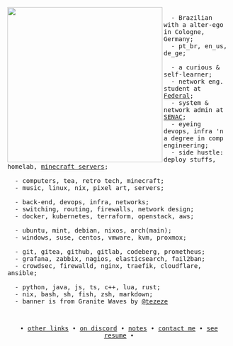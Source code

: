 <div align="center">
  <div align="center">
    <div align="left">
      <a href="https://www.instagram.com/p/C5YjB3gq1Kl" alt="Ing from Granite Waves by Tezeze">
        <img src="./assets/banners/granite_waves-ing.gif" align="left" width=350vh>
      </a>
    </div>
    <div align="right">
      <!-- <p align="left"> -->
      <!--   <strong> -->
      <!--     <samp>「 ┈┄┈┄┈┄┈┄┈┄┈┄┈┄┈┄┈┄┈┄┈┄┈┄┈┄┈┄┈┄┈┄┈┄┈┄┈┄┈┄┈┄┈┄┈┄┈┄&nbsp;&nbsp;</samp> -->
      <!--   </strong> -->
      <!-- </p> -->
      <p align="left">
        <samp>
          <br
          &nbsp; - call me Pão (/pɐ̃w̃/) (they/them);<br>
          &nbsp; - Brazilian with a alter-ego in Cologne, Germany;<br>
          &nbsp; - pt_br, en_us, de_ge;<br>
          <br>
          &nbsp; - a curious & self-learner;<br>
          &nbsp; - network eng. student at <a href="https://ifma.edu.br/">Federal</a>;<br>
          &nbsp; - system & network admin at <a href="https://www.senac.br/">SENAC</a>;<br>
          &nbsp; - eyeing devops, infra 'n a degree in comp engineering;<br>
          &nbsp; - side hustle: deploy stuffs, homelab, <a href="https://github.com/vrykolakasmc">minecraft servers</a>;<br>
          <br>
          &nbsp; - computers, tea, retro tech, minecraft;<br>
          &nbsp; - music, linux, nix, pixel art, servers;<br>
          <br>
          &nbsp; - back-end, devops, infra, networks;<br>
          &nbsp; - switching, routing, firewalls, network design;<br>
          &nbsp; - docker, kubernetes, terraform, openstack, aws;<br>
          <br>
          &nbsp; - ubuntu, mint, debian, nixos, arch(main);<br>
          &nbsp; - windows, suse, centos, vmware, kvm, proxmox;<br>
          <br>
          &nbsp; - git, gitea, github, gitlab, codeberg, prometheus;<br>
          &nbsp; - grafana, zabbix, nagios, elasticsearch, fail2ban;<br>
          &nbsp; - crowdsec, firewalld, nginx, traefik, cloudflare, ansible;<br>
          <br>
          &nbsp; - python, java, js, ts, c++, lua, rust;<br>
          &nbsp; - nix, bash, sh, fish, zsh, markdown;<br>
          &nbsp; - banner is from Granite Waves by <a href="https://www.instagram.com/tezeze_art">@tezeze</a><br>
          <br>
      </p>
      <!-- <p align="left"> -->
      <!--   <strong> -->
      <!--     <samp>&nbsp;&nbsp;┈┄┈┄┈┄┈┄┈┄┈┄┈┄┈┄┈┄┈┄┈┄┈┄┈┄┈┄┈┄┈┄┈┄┈┄┈┄┈┄┈┄┈┄┈┄┈┄ 」</samp> -->
      <!--   </strong> -->
      <!-- </p> -->
    </div>
  </div>
  <h2></h2>
  <samp>
    • <a href="https://linker.paodelonga.dev">other links</a> •
    <a href="https://discordapp.com/users/242367322478739456">on discord</a> •
    <a href="https://blog.paodelonga.dev">notes</a> •
    <a href="mailto:me@paodelonga.dev">contact me</a> •
    <a href="https://vitae.paodelonga.dev">see resume</a> •
  </samp>
  </div>
</div>
